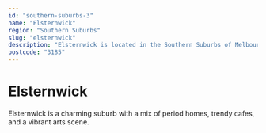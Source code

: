 ```yaml
---
id: "southern-suburbs-3"
name: "Elsternwick"
region: "Southern Suburbs"
slug: "elsternwick"
description: "Elsternwick is located in the Southern Suburbs of Melbourne. Find trusted local plumbers serving this area."
postcode: "3185"
---
```


# Elsternwick

Elsternwick is a charming suburb with a mix of period homes, trendy cafes, and a vibrant arts scene. 
